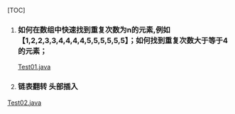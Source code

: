 [TOC]
1. ### 如何在数组中快速找到重复次数为n的元素,例如【1,2,2,3,3,4,4,4,4,5,5,5,5,5,5】；如何找到重复次数大于等于4的元素；
   [Test01.java](Test01.java) 

2. ### 链表翻转  头部插入

 [Test02.java](Test02.java) 

